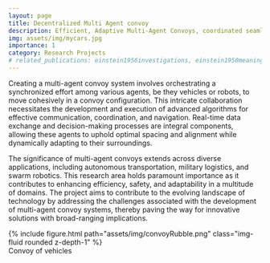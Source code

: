 ```yaml
---
layout: page
title: Decentralized Multi Agent convoy
description: Efficient, Adaptive Multi-Agent Convoys, coordinated seamless and flexible transportation in complex environments.
img: assets/img/mycars.jpg
importance: 1
category: Research Projects
# related_publications: einstein1956investigations, einstein1950meaning
---
```


<!-- Every project has a beautiful feature showcase page.
It's easy to include images in a flexible 3-column grid format.
Make your photos 1/3, 2/3, or full width. -->


<!-- Developing a multi-agent convoy system which involves a coordinated system where multiple agents, such as vehicles or robots, work together to move in a convoy formation. This collaborative effort requires the design and implementation of sophisticated algorithms for communication, coordination, and navigation. Through real-time data exchange and decision-making processes, these agents ensure they maintain proper spacing and alignment while adapting to dynamic environments. Multi-agent convoys have applications in autonomous transportation, military logistics, and swarm robotics, making their development a critical area of research for enhancing efficiency, safety, and adaptability in various domains. -->

Creating a multi-agent convoy system involves orchestrating a synchronized effort among various agents, be they vehicles or robots, to move cohesively in a convoy configuration. This intricate collaboration necessitates the development and execution of advanced algorithms for effective communication, coordination, and navigation. Real-time data exchange and decision-making processes are integral components, allowing these agents to uphold optimal spacing and alignment while dynamically adapting to their surroundings.

The significance of multi-agent convoys extends across diverse applications, including autonomous transportation, military logistics, and swarm robotics. This research area holds paramount importance as it contributes to enhancing efficiency, safety, and adaptability in a multitude of domains. The project aims to contribute to the evolving landscape of technology by addressing the challenges associated with the development of multi-agent convoy systems, thereby paving the way for innovative solutions with broad-ranging implications.

<div class="row justify-content-sm-center">
    <div class="col-sm mt-3 mt-md-0">
        {% include figure.html path="assets/img/convoyRubble.png"   class="img-fluid rounded z-depth-1" %}
    </div>
</div> 
<div class="caption">
    Convoy of vehicles
</div>